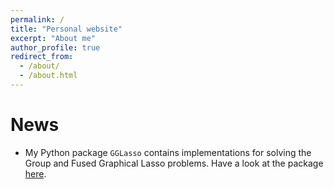 ```yaml
---
permalink: /
title: "Personal website"
excerpt: "About me"
author_profile: true
redirect_from: 
  - /about/
  - /about.html
---
```


News
======
* My Python package `GGLasso` contains implementations for solving the Group and Fused Graphical Lasso problems. Have a look at the package [here](https://github.com/fabian-sp/GGLasso).

